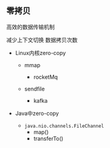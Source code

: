 
## 零拷贝 
高效的数据传输机制

减少上下文切换
数据拷贝次数

* Linux内核zero-copy

    * mmap 
        * rocketMq
    
    * sendfile
        * kafka
    
    
* Java中zero-copy

    * `java.nio.channels.FileChannel` 
        * map()
        * transferTo()
    





